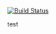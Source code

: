 [![Build Status](https://travis-ci.org/MaxiBis/test_build_status.svg?branch=master)](https://travis-ci.org/MaxiBis/test_build_status)


test
